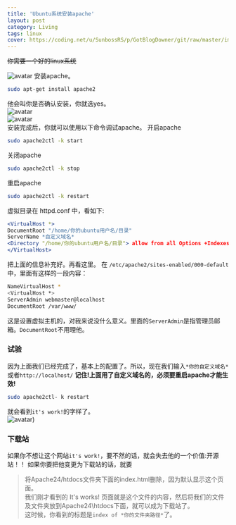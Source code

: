 ```yaml
---
title: 'Ubuntu系统安装apache'
layout: post
category: Living
tags: linux
cover: https://coding.net/u/SunbossRS/p/GotBlogDowner/git/raw/master/img/RunApacheOnUbuntu/cover.png
---
```

~~你需要一个好的linux系统~~  

![avatar](https://coding.net/u/SunbossRS/p/GotBlogDowner/git/raw/master/img/RunApacheOnUbuntu/04.jpg)
安装apache。
```bash
sudo apt-get install apache2
```
他会叫你是否确认安装，你就选yes。  
![avatar](https://coding.net/u/SunbossRS/p/GotBlogDowner/git/raw/master/img/RunApacheOnUbuntu/01.jpg)  
![avatar](https://coding.net/u/SunbossRS/p/GotBlogDowner/git/raw/master/img/RunApacheOnUbuntu/02.jpg)  
安装完成后，你就可以使用以下命令调试apache。
开启apache
```bash
sudo apache2ctl -k start
```
关闭apache
```bash
sudo apache2ctl -k stop
```
重启apache
```bash
sudo apache2ctl -k restart
```
虚拟目录在 httpd.conf 中，看如下:
```apache  
<VirtualHost *>
DocumentRoot "/home/你的ubuntu用户名/目录"
ServerName *自定义域名*
<Directory "/home/你的ubuntu用户名/目录"> allow from all Options +Indexes </Directory>
</VirtualHost>
```
把上面的信息补充好。再看这里。
在 `/etc/apache2/sites-enabled/000-default`中，里面有这样的一段内容：
```bash
NameVirtualHost *
<VirtualHost *>
ServerAdmin webmaster@localhost
DocumentRoot /var/www/
```
这是设置虚拟主机的，对我来说没什么意义。里面的```ServerAdmin```是指管理员邮箱。```DocumentRoot```不用理他。

### 试验

因为上面我们已经完成了，基本上的配置了。所以，现在我们输入```*你的自定义域名*```或者```http://localhost/```
**记住!上面用了自定义域名的，必须要重启apache才能生效!**
```bash
sudo apache2ctl- k restart
```
就会看到```it's work!```的字样了。  
![avatar](https://coding.net/u/SunbossRS/p/GotBlogDowner/git/raw/master/img/RunApacheOnUbuntu/05.jpg))

### 下载站

如果你不想让这个网站```it's work!```，要不然的话，就会失去他的一个价值:开源站！！
如果你要把他变更为下载站的话，就要
> 将Apache24/htdocs文件夹下面的index.html删除，因为默认显示这个页面。  
我们刚才看到的 It's works! 页面就是这个文件的内容，然后将我们的文件及文件夹放到Apache24\htdocs下面，就可以成为下载站了。  
这时候，你看到的标题是```index of *你的文件夹路径*```了。  
  

